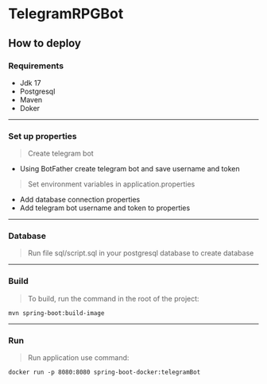# TelegramRPGBot

## How to deploy

### Requirements

- Jdk 17
- Postgresql
- Maven
- Doker
____
### Set up properties

>Create telegram bot

- Using BotFather create telegram bot and save username and token

>Set environment variables in application.properties

- Add database connection properties
- Add telegram bot username and token to properties
____
### Database

>Run file sql/script.sql in your postgresql database to create database
____
### Build

>To build, run the command in the root of the project:
```
mvn spring-boot:build-image
```
____
### Run

>Run application use command:
```
docker run -p 8080:8080 spring-boot-docker:telegramBot
```
 
